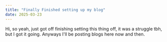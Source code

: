 ```yaml
---
title: "Finally Finished setting up my blog"
date: 2025-03-23
---
```

Hi, so yeah, just got off finishing setting this thing off, it was a struggle tbh, but I got it going. Anyways I'll be posting blogs here now and then. 
